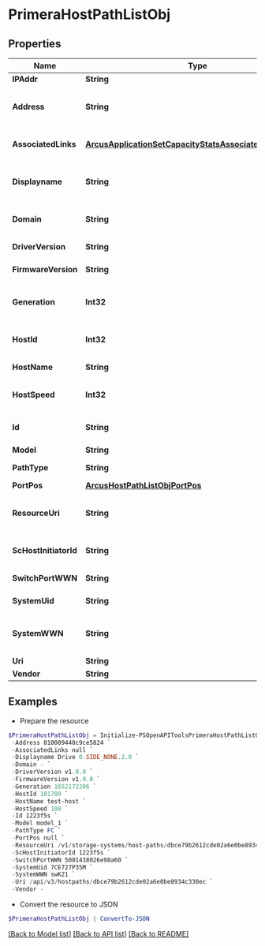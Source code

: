 # PrimeraHostPathListObj
## Properties

Name | Type | Description | Notes
------------ | ------------- | ------------- | -------------
**IPAddr** | **String** | Ip Address | [optional] 
**Address** | **String** | WWN Address of the Host Path &#x60;Filter&#x60; | [optional] 
**AssociatedLinks** | [**ArcusApplicationSetCapacityStatsAssociatedLinksInner[]**](ArcusApplicationSetCapacityStatsAssociatedLinksInner.md) | Associated Links Details | [optional] 
**Displayname** | **String** | Name to be used for display purposes | [optional] 
**Domain** | **String** | Domain name of the Host | [optional] 
**DriverVersion** | **String** | Driver version    | [optional] 
**FirmwareVersion** | **String** | Firmware version | [optional] 
**Generation** | **Int32** | Generation Time of the Resource &#x60;Filter, Sort&#x60; | [optional] 
**HostId** | **Int32** | ID of the Host resource | [optional] 
**HostName** | **String** | Host Name &#x60;Filter, Sort&#x60; | [optional] 
**HostSpeed** | **Int32** | ID of the Host resource | [optional] 
**Id** | **String** | HostPath Resource UID &#x60;Filter&#x60; | [optional] 
**Model** | **String** | Host Model | [optional] 
**PathType** | **String** | Path Type &#x60;Filter&#x60; | [optional] 
**PortPos** | [**ArcusHostPathListObjPortPos**](ArcusHostPathListObjPortPos.md) |  | [optional] 
**ResourceUri** | **String** | resourceUri for detailed hostpath object | [optional] 
**ScHostInitiatorId** | **String** | Host Service Initiator Id | [optional] 
**SwitchPortWWN** | **String** | Switch Port WWN | [optional] 
**SystemUid** | **String** | System Uid &#x60;Filter&#x60; | [optional] 
**SystemWWN** | **String** | System serial Number &#x60;Filter, Sort&#x60; | [optional] 
**Uri** | **String** | Uri  | [optional] 
**Vendor** | **String** | Vendor | [optional] 

## Examples

- Prepare the resource
```powershell
$PrimeraHostPathListObj = Initialize-PSOpenAPIToolsPrimeraHostPathListObj  -IPAddr 1.1.1.1 `
 -Address 810009440c9ce5824 `
 -AssociatedLinks null `
 -Displayname Drive 0.SIDE_NONE.2.0 `
 -Domain - `
 -DriverVersion v1.0.0 `
 -FirmwareVersion v1.0.0 `
 -Generation 1652172206 `
 -HostId 101780 `
 -HostName test-host `
 -HostSpeed 100 `
 -Id 1223f5s `
 -Model model_1 `
 -PathType FC `
 -PortPos null `
 -ResourceUri /v1/storage-systems/host-paths/dbce79b2612cde02a6e0be8934c330ec `
 -ScHostInitiatorId 1223f5s `
 -SwitchPortWWN 5001438026e98a60 `
 -SystemUid 7CE727P35M `
 -SystemWWN swK21 `
 -Uri /api/v3/hostpaths/dbce79b2612cde02a6e0be8934c330ec `
 -Vendor -
```

- Convert the resource to JSON
```powershell
$PrimeraHostPathListObj | ConvertTo-JSON
```

[[Back to Model list]](../README.md#documentation-for-models) [[Back to API list]](../README.md#documentation-for-api-endpoints) [[Back to README]](../README.md)

